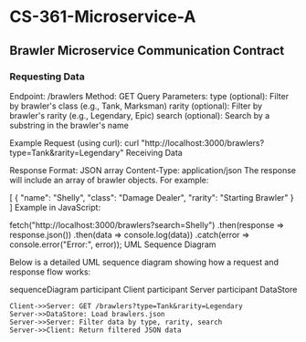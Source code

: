 # CS-361-Microservice-A

## Brawler Microservice Communication Contract

### Requesting Data

Endpoint: /brawlers
Method: GET
Query Parameters:
type (optional): Filter by brawler's class (e.g., Tank, Marksman)
rarity (optional): Filter by brawler's rarity (e.g., Legendary, Epic)
search (optional): Search by a substring in the brawler's name


Example Request (using curl):
curl "http://localhost:3000/brawlers?type=Tank&rarity=Legendary"
Receiving Data

Response Format: JSON array
Content-Type: application/json
The response will include an array of brawler objects. For example:

[
  {
    "name": "Shelly",
    "class": "Damage Dealer",
    "rarity": "Starting Brawler"
  }
]
Example in JavaScript:

fetch("http://localhost:3000/brawlers?search=Shelly")
  .then(response => response.json())
  .then(data => console.log(data))
  .catch(error => console.error("Error:", error));
UML Sequence Diagram

Below is a detailed UML sequence diagram showing how a request and response flow works:

sequenceDiagram
    participant Client
    participant Server
    participant DataStore

    Client->>Server: GET /brawlers?type=Tank&rarity=Legendary
    Server->>DataStore: Load brawlers.json
    Server->>Server: Filter data by type, rarity, search
    Server->>Client: Return filtered JSON data


